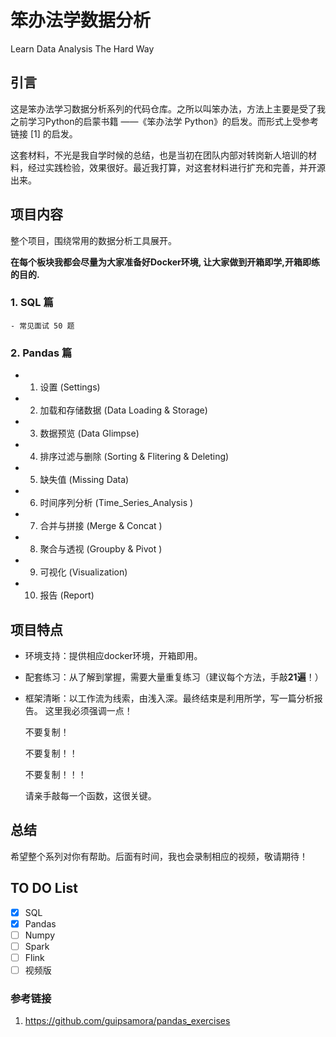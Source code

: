 # 笨办法学数据分析
Learn Data Analysis The Hard Way


## 引言

这是笨办法学习数据分析系列的代码仓库。之所以叫笨办法，方法上主要是受了我之前学习Python的启蒙书籍 ——《笨办法学 Python》的启发。而形式上受参考链接 [1] 的启发。

这套材料，不光是我自学时候的总结，也是当初在团队内部对转岗新人培训的材料，经过实践检验，效果很好。最近我打算，对这套材料进行扩充和完善，并开源出来。


## 项目内容
整个项目，围绕常用的数据分析工具展开。

**在每个板块我都会尽量为大家准备好Docker环境, 让大家做到开箱即学,开箱即练的目的.**


###  1. SQL 篇
	- 常见面试 50 题


###  2. Pandas 篇

- 01. 设置 (Settings)
- 02. 加载和存储数据 (Data Loading & Storage)
- 03. 数据预览 (Data Glimpse)
- 04. 排序过滤与删除 (Sorting  & Flitering & Deleting)
- 05. 缺失值 (Missing Data)
- 06. 时间序列分析 (Time_Series_Analysis )
- 07. 合并与拼接 (Merge & Concat )
- 08. 聚合与透视 (Groupby & Pivot )
- 09. 可视化 (Visualization)
- 10. 报告 (Report)


## 项目特点
- 环境支持：提供相应docker环境，开箱即用。
- 配套练习：从了解到掌握，需要大量重复练习（建议每个方法，手敲**21遍**！）
- 框架清晰：以工作流为线索，由浅入深。最终结束是利用所学，写一篇分析报告。
这里我必须强调一点！

	不要复制！

	不要复制！！

	不要复制！！！

	请亲手敲每一个函数，这很关键。


## 总结

希望整个系列对你有帮助。后面有时间，我也会录制相应的视频，敬请期待！


## TO DO List
- [X] SQL
- [X] Pandas
- [ ] Numpy
- [ ] Spark
- [ ] Flink
- [ ] 视频版

### 参考链接
1. https://github.com/guipsamora/pandas_exercises


